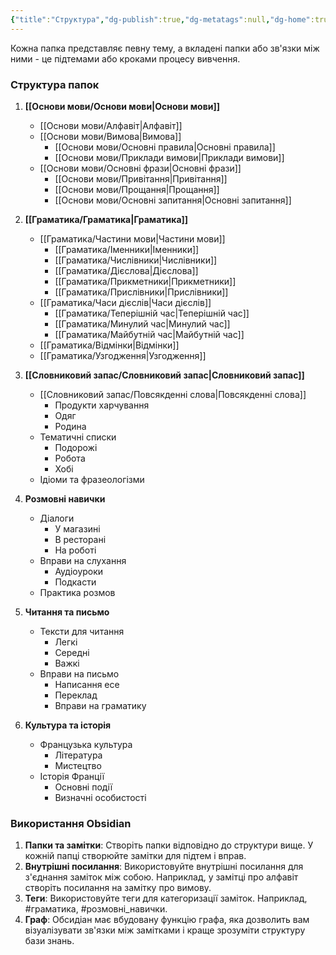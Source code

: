 ```yaml
---
{"title":"Структура","dg-publish":true,"dg-metatags":null,"dg-home":true,"permalink":"/struktura/","tags":["gardenEntry"],"dgPassFrontmatter":true,"noteIcon":""}
---
```


Кожна папка представляє певну тему, а вкладені папки або зв'язки між ними - це підтемами або кроками процесу вивчення.

### Структура папок
1. **[[Основи мови/Основи мови\|Основи мови]]**
   - [[Основи мови/Алфавіт\|Алфавіт]]
   - [[Основи мови/Вимова\|Вимова]]
     - [[Основи мови/Основні правила\|Основні правила]]
     - [[Основи мови/Приклади вимови\|Приклади вимови]]
   - [[Основи мови/Основні фрази\|Основні фрази]]
     - [[Основи мови/Привітання\|Привітання]]
     - [[Основи мови/Прощання\|Прощання]]
     - [[Основи мови/Основні запитання\|Основні запитання]]

2. **[[Граматика/Граматика\|Граматика]]**
   - [[Граматика/Частини мови\|Частини мови]]
     - [[Граматика/Іменники\|Іменники]]
     - [[Граматика/Числівники\|Числівники]]
     - [[Граматика/Дієслова\|Дієслова]]
     - [[Граматика/Прикметники\|Прикметники]]
     - [[Граматика/Прислівники\|Прислівники]]
   - [[Граматика/Часи дієслів\|Часи дієслів]]
     - [[Граматика/Теперішній час\|Теперішній час]]
     - [[Граматика/Минулий час\|Минулий час]]
     - [[Граматика/Майбутній час\|Майбутній час]]
   - [[Граматика/Відмінки\|Відмінки]]
   - [[Граматика/Узгодження\|Узгодження]]

3. **[[Словниковий запас/Словниковий запас\|Словниковий запас]]**
   - [[Словниковий запас/Повсякденні слова\|Повсякденні слова]]
     - Продукти харчування
     - Одяг
     - Родина
   - Тематичні списки
     - Подорожі
     - Робота
     - Хобі
   - Ідіоми та фразеологізми

4. **Розмовні навички**
   - Діалоги
     - У магазині
     - В ресторані
     - На роботі
   - Вправи на слухання
     - Аудіоуроки
     - Подкасти
   - Практика розмов

5. **Читання та письмо**
   - Тексти для читання
     - Легкі
     - Середні
     - Важкі
   - Вправи на письмо
     - Написання есе
     - Переклад
     - Вправи на граматику

6. **Культура та історія**
   - Французька культура
     - Література
     - Мистецтво
   - Історія Франції
     - Основні події
     - Визначні особистості
### Використання Obsidian

1. **Папки та замітки**: Створіть папки відповідно до структури вище. У кожній папці створюйте замітки для підтем і вправ.
2. **Внутрішні посилання**: Використовуйте внутрішні посилання для з'єднання заміток між собою. Наприклад, у замітці про алфавіт створіть посилання на замітку про вимову.
3. **Теги**: Використовуйте теги для категоризації заміток. Наприклад, #граматика, #розмовні_навички.
4. **Граф**: Обсидіан має вбудовану функцію графа, яка дозволить вам візуалізувати зв'язки між замітками і краще зрозуміти структуру бази знань.